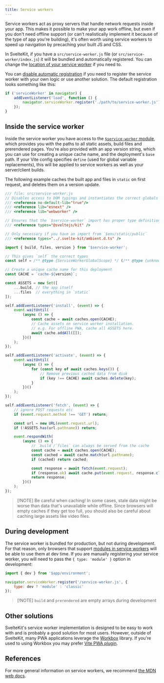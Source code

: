```yaml
---
title: Service workers
---
```


Service workers act as proxy servers that handle network requests inside your app. This makes it possible to make your app work offline, but even if you don't need offline support (or can't realistically implement it because of the type of app you're building), it's often worth using service workers to speed up navigation by precaching your built JS and CSS.

In SvelteKit, if you have a `src/service-worker.js` file (or `src/service-worker/index.js`) it will be bundled and automatically registered. You can change the [location of your service worker](configuration#files) if you need to.

You can [disable automatic registration](configuration#serviceWorker) if you need to register the service worker with your own logic or use another solution. The default registration looks something like this:

```js
if ('serviceWorker' in navigator) {
	addEventListener('load', function () {
		navigator.serviceWorker.register('./path/to/service-worker.js');
	});
}
```

## Inside the service worker

Inside the service worker you have access to the [`$service-worker` module]($service-worker), which provides you with the paths to all static assets, build files and prerendered pages. You're also provided with an app version string, which you can use for creating a unique cache name, and the deployment's `base` path. If your Vite config specifies `define` (used for global variable replacements), this will be applied to service workers as well as your server/client builds.

The following example caches the built app and files in `static` on first request, and deletes them on a version update.

```js
/// file: src/service-worker.js
// Disables access to DOM typings and instantiates the correct globals
/// <reference no-default-lib="true"/>
/// <reference lib="esnext" />
/// <reference lib="webworker" />

// Ensures that the `$service-worker` import has proper type definitions
/// <reference types="@sveltejs/kit" />

// Only necessary if you have an import from `$env/static/public`
/// <reference types="../.svelte-kit/ambient.d.ts" />

import { build, files, version } from '$service-worker';

// This gives `self` the correct types
const self = /** @type {ServiceWorkerGlobalScope} */ (/** @type {unknown} */ (globalThis.self));

// Create a unique cache name for this deployment
const CACHE = `cache-${version}`;

const ASSETS = new Set([
	...build, // the app itself
	...files  // everything in `static`
]);

self.addEventListener('install', (event) => {
	event.waitUntil(
		(async () => {
			const cache = await caches.open(CACHE);
			// Cache assets on service worker installation.
			// e.g. For offline PWA, cache all ASSETS here.
			await cache.addAll([]);
		})()
	);
});

self.addEventListener('activate', (event) => {
	event.waitUntil(
		(async () => {
			for (const key of await caches.keys()) {
				// Remove previous cached data from disk
				if (key !== CACHE) await caches.delete(key);
			}
		})()
	);
});

self.addEventListener('fetch', (event) => {
	// ignore POST requests etc
	if (event.request.method !== 'GET') return;

	const url = new URL(event.request.url);
	if (!ASSETS.has(url.pathname)) return;

	event.respondWith(
		(async () => {
			// `build`/`files` can always be served from the cache
			const cache = await caches.open(CACHE);
			const cached = await cache.match(url.pathname);
			if (cached) return cached;

			const response = await fetch(event.request);
			if (response.ok) await cache.put(event.request, response.clone());
			return response;
		})()
	);
});
```

> [!NOTE] Be careful when caching! In some cases, stale data might be worse than data that's unavailable while offline. Since browsers will empty caches if they get too full, you should also be careful about caching large assets like video files.

## During development

The service worker is bundled for production, but not during development. For that reason, only browsers that support [modules in service workers](https://web.dev/es-modules-in-sw) will be able to use them at dev time. If you are manually registering your service worker, you will need to pass the `{ type: 'module' }` option in development:

```js
import { dev } from '$app/environment';

navigator.serviceWorker.register('/service-worker.js', {
	type: dev ? 'module' : 'classic'
});
```

> [!NOTE] `build` and `prerendered` are empty arrays during development

## Other solutions

SvelteKit's service worker implementation is designed to be easy to work with and is probably a good solution for most users. However, outside of SvelteKit, many PWA applications leverage the [Workbox](https://web.dev/learn/pwa/workbox) library. If you're used to using Workbox you may prefer [Vite PWA plugin](https://vite-pwa-org.netlify.app/frameworks/sveltekit.html).

## References

For more general information on service workers, we recommend [the MDN web docs](https://developer.mozilla.org/en-US/docs/Web/API/Service_Worker_API/Using_Service_Workers).
